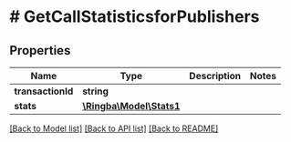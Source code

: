# # GetCallStatisticsforPublishers

## Properties

Name | Type | Description | Notes
------------ | ------------- | ------------- | -------------
**transactionId** | **string** |  |
**stats** | [**\Ringba\Model\Stats1**](Stats1.md) |  |

[[Back to Model list]](../../README.md#models) [[Back to API list]](../../README.md#endpoints) [[Back to README]](../../README.md)
